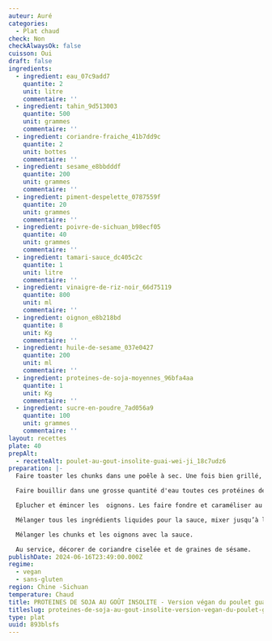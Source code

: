 ```yaml
---
auteur: Auré
categories:
  - Plat chaud
check: Non
checkAlwaysOk: false
cuisson: Oui
draft: false
ingredients:
  - ingredient: eau_07c9add7
    quantite: 2
    unit: litre
    commentaire: ''
  - ingredient: tahin_9d513003
    quantite: 500
    unit: grammes
    commentaire: ''
  - ingredient: coriandre-fraiche_41b7dd9c
    quantite: 2
    unit: bottes
    commentaire: ''
  - ingredient: sesame_e8bbdddf
    quantite: 200
    unit: grammes
    commentaire: ''
  - ingredient: piment-despelette_0787559f
    quantite: 20
    unit: grammes
    commentaire: ''
  - ingredient: poivre-de-sichuan_b98ecf05
    quantite: 40
    unit: grammes
    commentaire: ''
  - ingredient: tamari-sauce_dc405c2c
    quantite: 1
    unit: litre
    commentaire: ''
  - ingredient: vinaigre-de-riz-noir_66d75119
    quantite: 800
    unit: ml
    commentaire: ''
  - ingredient: oignon_e8b218bd
    quantite: 8
    unit: Kg
    commentaire: ''
  - ingredient: huile-de-sesame_037e0427
    quantite: 200
    unit: ml
    commentaire: ''
  - ingredient: proteines-de-soja-moyennes_96bfa4aa
    quantite: 1
    unit: Kg
    commentaire: ''
  - ingredient: sucre-en-poudre_7ad056a9
    quantite: 100
    unit: grammes
    commentaire: ''
layout: recettes
plate: 40
prepAlt:
  - recetteAlt: poulet-au-gout-insolite-guai-wei-ji_18c7udz6
preparation: |-
  Faire toaster les chunks dans une poêle à sec. Une fois bien grillé, passer le tout au tamis et jeter la poudre crâmée.

  Faire bouillir dans une grosse quantité d'eau toutes ces protéines de soja.

  Eplucher et émincer les  oignons. Les faire fondre et caraméliser au wok. Saler.

  Mélanger tous les ingrédients liquides pour la sauce, mixer jusqu’à l’incorporation totale de sauce. La consistance doit être celle d’une pâte à crêpe, si ce n’est pas le cas, allonger avec de l’eau. Incorporer à la fin le sucre, les baies de Sichuan moulues et le piment d’Espelette.

  Mélanger les chunks et les oignons avec la sauce.

  Au service, décorer de coriandre ciselée et de graines de sésame.
publishDate: 2024-06-16T23:49:00.000Z
regime:
  - vegan
  - sans-gluten
region: Chine -Sichuan
temperature: Chaud
title: PROTEINES DE SOJA AU GOÛT INSOLITE - Version végan du poulet guai wei ji
titleslug: proteines-de-soja-au-gout-insolite-version-vegan-du-poulet-guai-wei-ji_893blsfs
type: plat
uuid: 893blsfs
---
```

